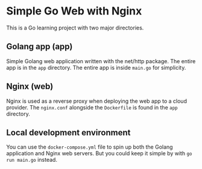 # Simple Go Web with Nginx
This is a Go learning project with two major directories.
## Golang app (app)

Simple Golang web application written with the net/http package. The entire app is in the `app` directory. The entire app is inside `main.go` for simplicity.

## Nginx (web)

Nginx is used as a reverse proxy when deploying the web app to a cloud provider. The `nginx.conf` alongside the `Dockerfile` is found in the `app` directory.

## Local development environment
You can use the `docker-compose.yml` file to spin up both the Golang application and Nginx web servers. But you could keep it simple by with `go run main.go` instead.
